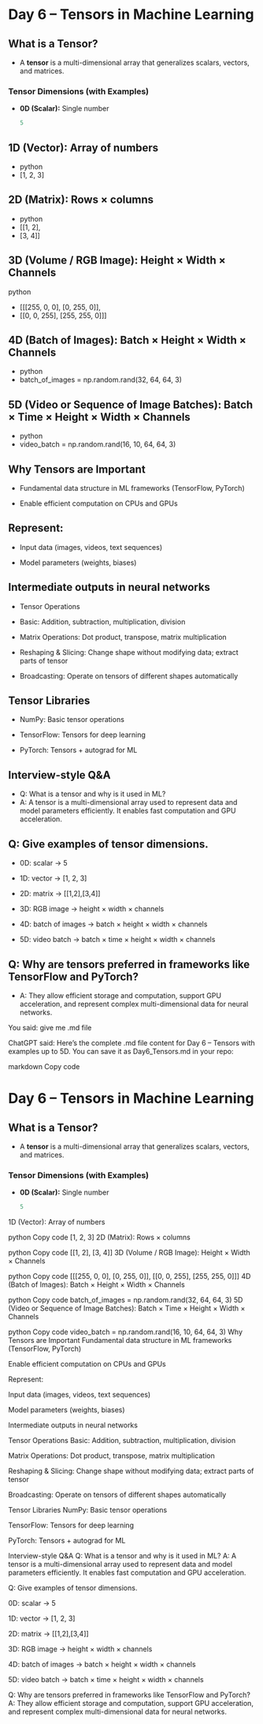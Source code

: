 # Day 6 – Tensors in Machine Learning

## What is a Tensor?
- A **tensor** is a multi-dimensional array that generalizes scalars, vectors, and matrices.  

### Tensor Dimensions (with Examples)
- **0D (Scalar):** Single number  
  ```python
  5
## 1D (Vector): Array of numbers

- python
- [1, 2, 3]

## 2D (Matrix): Rows × columns

- python
- [[1, 2],
- [3, 4]]
## 3D (Volume / RGB Image): Height × Width × Channels

python
- [[[255, 0, 0], [0, 255, 0]],
- [[0, 0, 255], [255, 255, 0]]]

## 4D (Batch of Images): Batch × Height × Width × Channels

- python
- batch_of_images = np.random.rand(32, 64, 64, 3)

## 5D (Video or Sequence of Image Batches): Batch × Time × Height × Width × Channels

- python
- video_batch = np.random.rand(16, 10, 64, 64, 3)

## Why Tensors are Important
- Fundamental data structure in ML frameworks (TensorFlow, PyTorch)

- Enable efficient computation on CPUs and GPUs

## Represent:

- Input data (images, videos, text sequences)

- Model parameters (weights, biases)

## Intermediate outputs in neural networks

- Tensor Operations
- Basic: Addition, subtraction, multiplication, division

- Matrix Operations: Dot product, transpose, matrix multiplication

- Reshaping & Slicing: Change shape without modifying data; extract parts of tensor

- Broadcasting: Operate on tensors of different shapes automatically

## Tensor Libraries
- NumPy: Basic tensor operations

- TensorFlow: Tensors for deep learning

- PyTorch: Tensors + autograd for ML

## Interview-style Q&A
- Q: What is a tensor and why is it used in ML?
- A: A tensor is a multi-dimensional array used to represent data and model parameters    efficiently. It enables fast computation and GPU acceleration.

## Q: Give examples of tensor dimensions.

- 0D: scalar → 5

- 1D: vector → [1, 2, 3]

- 2D: matrix → [[1,2],[3,4]]

- 3D: RGB image → height × width × channels

- 4D: batch of images → batch × height × width × channels

- 5D: video batch → batch × time × height × width × channels

## Q: Why are tensors preferred in frameworks like TensorFlow and PyTorch?
- A: They allow efficient storage and computation, support GPU acceleration, and represent complex multi-dimensional data for neural networks.









You said:
give me .md file


ChatGPT said:
Here’s the complete .md file content for Day 6 – Tensors with examples up to 5D. You can save it as Day6_Tensors.md in your repo:

markdown
Copy code
# Day 6 – Tensors in Machine Learning

## What is a Tensor?
- A **tensor** is a multi-dimensional array that generalizes scalars, vectors, and matrices.  

### Tensor Dimensions (with Examples)
- **0D (Scalar):** Single number  
  ```python
  5
1D (Vector): Array of numbers

python
Copy code
[1, 2, 3]
2D (Matrix): Rows × columns

python
Copy code
[[1, 2],
 [3, 4]]
3D (Volume / RGB Image): Height × Width × Channels

python
Copy code
[[[255, 0, 0], [0, 255, 0]],
 [[0, 0, 255], [255, 255, 0]]]
4D (Batch of Images): Batch × Height × Width × Channels

python
Copy code
batch_of_images = np.random.rand(32, 64, 64, 3)
5D (Video or Sequence of Image Batches): Batch × Time × Height × Width × Channels

python
Copy code
video_batch = np.random.rand(16, 10, 64, 64, 3)
Why Tensors are Important
Fundamental data structure in ML frameworks (TensorFlow, PyTorch)

Enable efficient computation on CPUs and GPUs

Represent:

Input data (images, videos, text sequences)

Model parameters (weights, biases)

Intermediate outputs in neural networks

Tensor Operations
Basic: Addition, subtraction, multiplication, division

Matrix Operations: Dot product, transpose, matrix multiplication

Reshaping & Slicing: Change shape without modifying data; extract parts of tensor

Broadcasting: Operate on tensors of different shapes automatically

Tensor Libraries
NumPy: Basic tensor operations

TensorFlow: Tensors for deep learning

PyTorch: Tensors + autograd for ML

Interview-style Q&A
Q: What is a tensor and why is it used in ML?
A: A tensor is a multi-dimensional array used to represent data and model parameters efficiently. It enables fast computation and GPU acceleration.

Q: Give examples of tensor dimensions.

0D: scalar → 5

1D: vector → [1, 2, 3]

2D: matrix → [[1,2],[3,4]]

3D: RGB image → height × width × channels

4D: batch of images → batch × height × width × channels

5D: video batch → batch × time × height × width × channels

Q: Why are tensors preferred in frameworks like TensorFlow and PyTorch?
A: They allow efficient storage and computation, support GPU acceleration, and represent complex multi-dimensional data for neural networks.